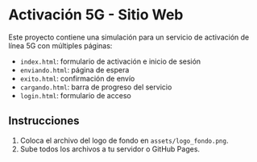 
# Activación 5G - Sitio Web

Este proyecto contiene una simulación para un servicio de activación de línea 5G con múltiples páginas:

- `index.html`: formulario de activación e inicio de sesión
- `enviando.html`: página de espera
- `exito.html`: confirmación de envío
- `cargando.html`: barra de progreso del servicio
- `login.html`: formulario de acceso

## Instrucciones

1. Coloca el archivo del logo de fondo en `assets/logo_fondo.png`.
2. Sube todos los archivos a tu servidor o GitHub Pages.
